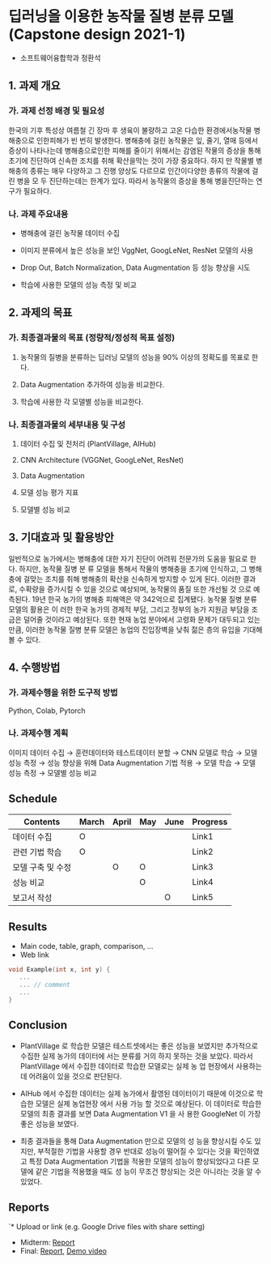 # 딥러닝을 이용한 농작물 질병 분류 모델 (Capstone design 2021-1)
* 소프트웨어융합학과 정환석

## 1. 과제 개요

### 가. 과제 선정 배경 및 필요성

한국의 기후 특성상 여름철 긴 장마 후 생육이 불량하고 고온 다습한 환경에서농작물 병해충으로 인한피해가 빈 번히 발생한다. 병해충에 걸린 농작물은 잎, 줄기, 열매 등에서 증상이 나타나는데 병해충으로인한 피해를 줄이기 위해서는 감염된 작물의 증상을 통해 초기에 진단하여 신속한 조치를 취해 확산을막는 것이 가장 중요하다. 하지 만 작물별 병해충의 종류는 매우 다양하고 그 진행 양상도 다르므로 인간이다양한 종류의 작물에 걸린 병을 모 두 진단하는데는 한계가 있다. 따라서 농작물의 증상을 통해 병을진단하는 연구가 필요하다.

### 나. 과제 주요내용

- 병해충에 걸린 농작물 데이터 수집

- 이미지 분류에서 높은 성능을 보인 VggNet, GoogLeNet, ResNet 모델의 사용 

- Drop Out, Batch Normalization, Data Augmentation 등 성능 향상을 시도

- 학습에 사용한 모델의 성능 측정 및 비교


## 2. 과제의 목표

### 가. 최종결과물의 목표 (정량적/정성적 목표 설정)

1) 농작물의 질병을 분류하는 딥러닝 모델의 성능을 90% 이상의 정확도를 목표로 한다.

2) Data Augmentation 추가하여 성능을 비교한다.

3) 학습에 사용한 각 모델별 성능을 비교한다.

### 나. 최종결과물의 세부내용 및 구성


1) 데이터 수집 및 전처리 (PlantVillage, AIHub)

2) CNN Architecture (VGGNet, GoogLeNet, ResNet)

3) Data Augmentation

4) 모델 성능 평가 지표

5) 모델별 성능 비교


## 3. 기대효과 및 활용방안

일반적으로 농가에서는 병해충에 대한 자기 진단이 어려워 전문가의 도움을 필요로 한다. 하지만, 농작물 질병 분 류 모델을 통해서 작물의 병해충을 초기에 인식하고, 그 병해충에 걸맞는 조치를 취해 병해충의 확산을 신속하게 방지할 수 있게 된다. 이러한 결과로, 수확량을 증가시킬 수 있을 것으로 예상되며, 농작물의 품질 또한 개선될 것 으로 예측된다. 19년 한국 농가의 병해충 피해액은 약 342억으로 집계됐다. 농작물 질병 분류 모델의 활용은 이 러한 한국 농가의 경제적 부담, 그리고 정부의 농가 지원금 부담을 조금은 덜어줄 것이라고 예상된다. 또한 현재 농업 분야에서 고령화 문제가 대두되고 있는 만큼, 이러한 농작물 질병 분류 모델은 농업의 진입장벽을 낮춰 젊은 층의 유입을 기대해 볼 수 있다.

## 4. 수행방법

### 가. 과제수행을 위한 도구적 방법

Python, Colab, Pytorch

### 나. 과제수행 계획

이미지 데이터 수집 → 훈련데이터와 테스트데이터 분할 → CNN 모델로 학습 → 모델 성능 측정 → 성능 향상을 위해 Data Augmentation 기법 적용 → 모델 학습 → 모델 성능 측정 → 모델별 성능 비교

## Schedule
| Contents | March | April |  May  | June  |   Progress   |
|----------|-------|-------|-------|-------|--------------|
|  데이터 수집  |   O   |       |       |       |     Link1    |
|  관련 기법 학습  |   O   |       |       |       |     Link2    |
|  모델 구축 및 수정  |       |   O   |   O   |       |     Link3    |
|  성능 비교  |       |       |   O   |       |     Link4    |
|  보고서 작성  |       |       |       |   O   |     Link5    |


## Results
* Main code, table, graph, comparison, ...
* Web link

``` C++
void Example(int x, int y) {
   ...  
   ... // comment
   ...
}
```

## Conclusion

* PlantVillage 로 학습한 모델은 테스트셋에서는 좋은 성능을 보였지만 추가적으로 수집한 실제 농가의 데이터에 서는 분류를 거의 하지 못하는 것을 보았다. 따라서 PlantVillage 에서 수집한 데이터로 학습한 모델로는 실제 농 업 현장에서 사용하는데 어려움이 있을 것으로 판단된다.

* AIHub 에서 수집한 데이터는 실제 농가에서 촬영된 데이터이기 때문에 이것으로 학습한 모델은 실제 농업현장 에서 사용 가능 할 것으로 예상된다. 이 데이터로 학습한 모델의 최종 결과를 보면 Data Augmentation V1 을 사 용한 GoogleNet 이 가장 좋은 성능을 보였다. 

* 최종 결과들을 통해 Data Augmentation 만으로 모델의 성 능을 향상시킬 수도 있지만, 부적절한 기법을 사용할 경우 반대로 성능이 떨어질 수 있다는 것을 확인하였고 특정 Data Augmentation 기법을 적용한 모델의 성능이 향상되었다고 다른 모델에 같은 기법을 적용했을 때도 성 능이 무조건 향상되는 것은 아니라는 것을 알 수 있었다.

## Reports
`* Upload or link (e.g. Google Drive files with share setting)
* Midterm: [Report](reports/Midterm.pdf)
* Final: [Report](reports/Final.pdf), [Demo video](Reports/Demo.mp4)
